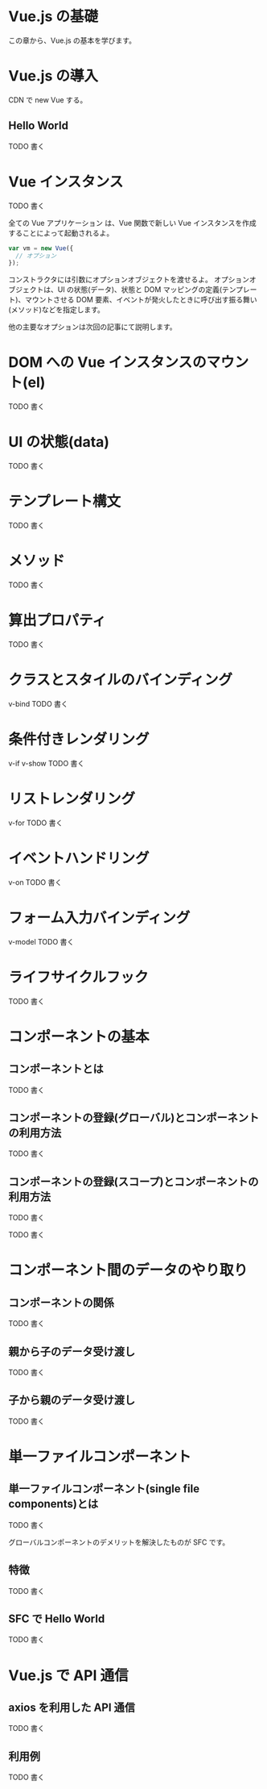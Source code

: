 # Vue.js の基礎

この章から、Vue.js の基本を学びます。

# Vue.js の導入

CDN で new Vue する。

## Hello World

TODO 書く

<!-- CDNでHello Worldのサンプルコード
dataとv-modelだけのサンプルコードにする
次の章でサンプルコードの解説を行う -->

# Vue インスタンス

TODO 書く

全ての Vue アプリケーション は、Vue 関数で新しい Vue インスタンスを作成することによって起動されるよ。

```javascript
var vm = new Vue({
  // オプション
});
```

コンストラクタには引数にオプションオブジェクトを渡せるよ。
オプションオブジェクトは、UI の状態(データ)、状態と DOM マッピングの定義(テンプレート)、マウントさせる DOM 要素、イベントが発火したときに呼び出す振る舞い(メソッド)などを指定します。

<!-- 上記サンプルコードのdataプロパティとv-modelについて軽く説明する。 -->

他の主要なオプションは次回の記事にて説明します。

# DOM への Vue インスタンスのマウント(el)

<!-- elプロパティについて書く -->

TODO 書く

# UI の状態(data)

<!-- dataプロパティについて書く -->

TODO 書く

# テンプレート構文

<!-- テンプレート構文について書く -->

TODO 書く

# メソッド

<!-- メソッドについて書く -->

TODO 書く

# 算出プロパティ

<!-- 算出プロパティについて書く -->

TODO 書く

# クラスとスタイルのバインディング

v-bind
TODO 書く

# 条件付きレンダリング

v-if
v-show
TODO 書く

# リストレンダリング

v-for
TODO 書く

# イベントハンドリング

v-on
TODO 書く

# フォーム入力バインディング

v-model
TODO 書く

# ライフサイクルフック

<!-- 全部書く -->

TODO 書く

# コンポーネントの基本

## コンポーネントとは

<!-- コンポーネントについて書く -->

TODO 書く

## コンポーネントの登録(グローバル)とコンポーネントの利用方法

<!-- Vue.component()でコンポーネントを登録する方法を書く。
単一ファイルコンポーネント形式は後ほどの記事で書くのでここでは触れない。 -->

<!-- コンポーネントを利用する方法を書 -->

TODO 書く

## コンポーネントの登録(スコープ)とコンポーネントの利用方法

<!-- スコープを切ってコンポーネントを登録する方法を書く。 -->

TODO 書く

<!-- コンポーネントを利用する方法を書く -->

TODO 書く

# コンポーネント間のデータのやり取り

## コンポーネントの関係

<!-- 親子関係があるということをコード付きで説明する -->

TODO 書く

<!-- event up props down -->

## 親から子のデータ受け渡し

<!-- props -->

TODO 書く

## 子から親のデータ受け渡し

<!-- event -->

TODO 書く

# 単一ファイルコンポーネント

## 単一ファイルコンポーネント(single file components)とは

<!-- 単一ファイルコンポーネントは以下SFCと略します。 -->

TODO 書く

<!-- グローバルコンポーネントのデメリットを書きだす。 -->

グローバルコンポーネントのデメリットを解決したものが SFC です。

## 特徴

<!-- HTML、CSS、JavaScriptを一つのファイルに記述して「.vue」という拡張子をつけものです。 -->
<!-- 独自形式なため、Webpackなどのモジュールバンドラーを利用して、実行前にJavaScriptに変換する必要があります。 -->

<!-- その他特徴を列挙する -->

TODO 書く

## SFC で Hello World

<!-- Webpackを利用してHelloWorldを出す。（可能な限り最小のコード） -->

TODO 書く

# Vue.js で API 通信

## axios を利用した API 通信

<!-- axiosの説明 -->

TODO 書く

## 利用例

<!-- new Vue()で利用した例を簡単なサンプルコードにする -->
<!-- mountedで非同期通信するという説明も書く -->

TODO 書く
